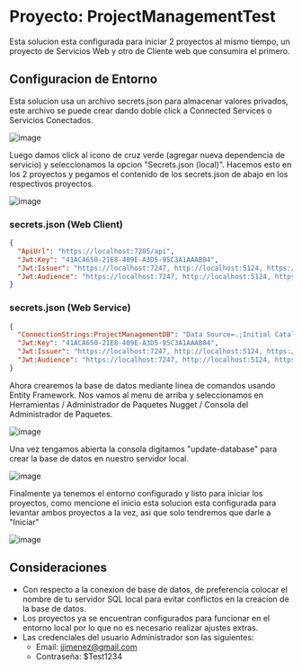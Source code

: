 # Proyecto: ProjectManagementTest

Esta solucion esta configurada para iniciar 2 proyectos al mismo tiempo, un proyecto de Servicios Web y otro de Cliente web que consumira el primero.

## Configuracion de Entorno

Esta solucion usa un archivo secrets.json para almacenar valores privados, este archivo se puede crear dando doble click a Connected Services o Servicios Conectados.

![image](https://github.com/user-attachments/assets/38536d9e-6c72-4bc7-8f05-101ad671b36c)

Luego damos click al icono de cruz verde (agregar nueva dependencia de servicio) y seleccionamos la opcion "Secrets.json (local)". Hacemos esto en los 2 proyectos y pegamos el contenido de los secrets.json de abajo en los respectivos proyectos. 

![image](https://github.com/user-attachments/assets/41cd2bfa-3d51-4f46-848b-7fd9ea4c821f)


### secrets.json (Web Client)
```JSON
{
  "ApiUrl": "https://localhost:7205/api",
  "Jwt:Key": "41ACA650-21E8-409E-A3D5-95C3A1AAAB04",
  "Jwt:Issuer": "https://localhost:7247, http://localhost:5124, https://localhost:7205, http://localhost:5259",
  "Jwt:Audience": "https://localhost:7247, http://localhost:5124, https://localhost:7205, http://localhost:5259"
}
```
### secrets.json (Web Service)
```JSON
{
  "ConnectionStrings:ProjectManagementDB": "Data Source=.;Initial Catalog=ProjectManagement;Integrated Security=True;Multiple Active Result Sets=True; TrustServerCertificate=true",
  "Jwt:Key": "41ACA650-21E8-409E-A3D5-95C3A1AAAB04",
  "Jwt:Issuer": "https://localhost:7247, http://localhost:5124, https://localhost:7205, http://localhost:5259",
  "Jwt:Audience": "https://localhost:7247, http://localhost:5124, https://localhost:7205, http://localhost:5259"
}
```

Ahora crearemos la base de datos mediante linea de comandos usando Entity Framework. Nos vamos al menu de arriba y seleccionamos en Herramientas / Administrador de Paquetes Nugget / Consola del Administrador de Paquetes.

![image](https://github.com/user-attachments/assets/7ee8e153-2fa9-4d27-be1e-753247502070)

Una vez tengamos abierta la consola digitamos "update-database" para crear la base de datos en nuestro servidor local.

![image](https://github.com/user-attachments/assets/164946a2-e4ac-43c0-a671-63307439cedc)

Finalmente ya tenemos el entorno configurado y listo para iniciar los proyectos, como mencione el inicio esta solucion esta configurada para levantar ambos proyectos a la vez, asi que solo tendremos que darle a "Iniciar"

![image](https://github.com/user-attachments/assets/0de89154-71db-4134-ab73-de1c3ed3d8cb)


## Consideraciones

- Con respecto a la conexion de base de datos, de preferencia colocar el nombre de tu servidor SQL local para evitar conflictos en la creacion de la base de datos.
- Los proyectos ya se encuentran configurados para funcionar en el entorno local por lo que no es necesario realizar ajustes extras.
- Las credenciales del usuario Administrador son las siguientes:
    - Email: jjimenez@gmail.com
    - Contraseña: $Test1234

